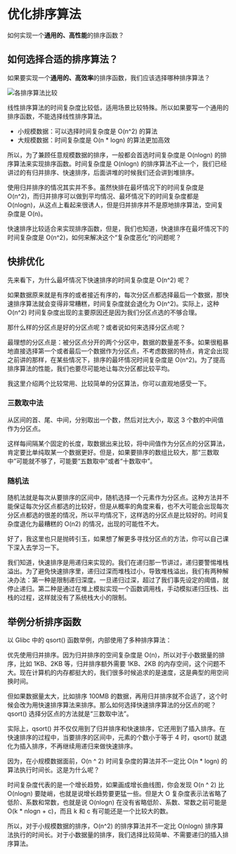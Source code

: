 # 优化排序算法

如何实现一个**通用的、高性能**的排序函数？

## 如何选择合适的排序算法？

如果要实现一个**通用的、高效率**的排序函数，我们应该选择哪种排序算法？

![各排序算法比较](@imgs/1f6ef7e0a5365d6e9d68f0ccc71755fd.jpg)

线性排序算法的时间复杂度比较低，适用场景比较特殊。所以如果要写一个通用的排序函数，不能选择线性排序算法。

- 小规模数据：可以选择时间复杂度是 O(n^2) 的算法
- 大规模数据：时间复杂度是 O(n * logn) 的算法更加高效

所以，为了兼顾任意规模数据的排序，一般都会首选时间复杂度是 O(nlogn) 的排序算法来实现排序函数。时间复杂度是 O(nlogn) 的排序算法不止一个，我们已经讲过的有归并排序、快速排序，后面讲堆的时候我们还会讲到堆排序。

使用归并排序的情况其实并不多。虽然快排在最坏情况下的时间复杂度是 O(n^2)，而归并排序可以做到平均情况、最坏情况下的时间复杂度都是 O(nlogn)，从这点上看起来很诱人，但是归并排序并不是原地排序算法，空间复杂度是 O(n)。

快速排序比较适合来实现排序函数，但是，我们也知道，快速排序在最坏情况下的时间复杂度是 O(n^2)，如何来解决这个“复杂度恶化”的问题呢？

## 快排优化

先来看下，为什么最坏情况下快速排序的时间复杂度是 O(n^2) 呢？

如果数据原来就是有序的或者接近有序的，每次分区点都选择最后一个数据，那快速排序算法就会变得非常糟糕，时间复杂度就会退化为 O(n^2)。实际上，这种 O(n^2) 时间复杂度出现的主要原因还是因为我们分区点选的不够合理。

那什么样的分区点是好的分区点呢？或者说如何来选择分区点呢？

最理想的分区点是：被分区点分开的两个分区中，数据的数量差不多。如果很粗暴地直接选择第一个或者最后一个数据作为分区点，不考虑数据的特点，肯定会出现之前讲的那样，在某些情况下，排序的最坏情况时间复杂度是 O(n^2)。为了提高排序算法的性能，我们也要尽可能地让每次分区都比较平均。

我这里介绍两个比较常用、比较简单的分区算法，你可以直观地感受一下。

### 三数取中法

从区间的首、尾、中间，分别取出一个数，然后对比大小，取这 3 个数的中间值作为分区点。

这样每间隔某个固定的长度，取数据出来比较，将中间值作为分区点的分区算法，肯定要比单纯取某一个数据更好。但是，如果要排序的数组比较大，那“三数取中”可能就不够了，可能要“五数取中”或者“十数取中”。

### 随机法

随机法就是每次从要排序的区间中，随机选择一个元素作为分区点。这种方法并不能保证每次分区点都选的比较好，但是从概率的角度来看，也不大可能会出现每次分区点都选的很差的情况，所以平均情况下，这样选的分区点是比较好的。时间复杂度退化为最糟糕的 O(n2) 的情况，出现的可能性不大。

好了，我这里也只是抛砖引玉，如果想了解更多寻找分区点的方法，你可以自己课下深入去学习一下。

我们知道，快速排序是用递归来实现的。我们在递归那一节讲过，递归要警惕堆栈溢出。为了避免快速排序里，递归过深而堆栈过小，导致堆栈溢出，我们有两种解决办法：第一种是限制递归深度。一旦递归过深，超过了我们事先设定的阈值，就停止递归。第二种是通过在堆上模拟实现一个函数调用栈，手动模拟递归压栈、出栈的过程，这样就没有了系统栈大小的限制。

## 举例分析排序函数

以 Glibc 中的 qsort() 函数举例，内部使用了多种排序算法：

优先使用归并排序。因为归并排序的空间复杂度是 O(n)，所以对于小数据量的排序，比如 1KB、2KB 等，归并排序额外需要 1KB、2KB 的内存空间，这个问题不大。现在计算机的内存都挺大的，我们很多时候追求的是速度，这是典型的用空间换时间。

但如果数据量太大，比如排序 100MB 的数据，再用归并排序就不合适了，这个时候会改为用快速排序算法来排序。那么如何选择快速排序算法的分区点的呢？qsort() 选择分区点的方法就是“三数取中法”。

实际上，qsort() 并不仅仅用到了归并排序和快速排序，它还用到了插入排序。在快速排序的过程中，当要排序的区间中，元素的个数小于等于 4 时，qsort() 就退化为插入排序，不再继续用递归来做快速排序。

因为，在小规模数据面前，O(n ^ 2) 时间复杂度的算法并不一定比 O(n * logn) 的算法执行时间长。这是为什么呢？

时间复杂度代表的是一个增长趋势，如果画成增长曲线图，你会发现 O(n ^ 2) 比 O(nlogn) 要陡峭，也就是说增长趋势要更猛一些。但是大 O 复杂度表示法省略了低阶、系数和常数，也就是说 O(nlogn) 在没有省略低阶、系数、常数之前可能是 O(k * nlogn + c)，而且 k 和 c 有可能还是一个比较大的数。

所以，对于小规模数据的排序，O(n^2) 的排序算法并不一定比 O(nlogn) 排序算法执行的时间长。对于小数据量的排序，我们选择比较简单、不需要递归的插入排序算法。
